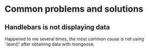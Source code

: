 # Common problems and solutions

## Handlebars is not displaying data

Happened to me several times, the most common cause is not using '.lean()' after obtaining data with mongoose.

